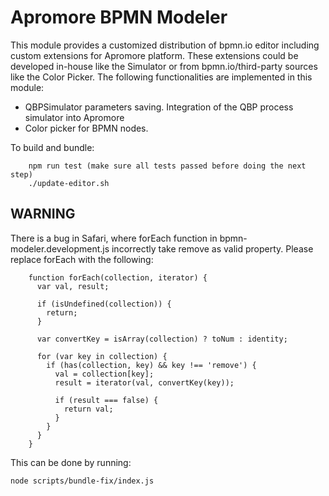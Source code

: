 # Apromore BPMN Modeler 

This module provides a customized distribution of bpmn.io editor including custom extensions
for Apromore platform. These extensions could be developed in-house like the Simulator 
or from bpmn.io/third-party sources like the Color Picker. The following functionalities are 
implemented in this module: 

- QBPSimulator parameters saving. Integration of the QBP process simulator into Apromore
- Color picker for BPMN nodes.

To build and bundle:
```
    npm run test (make sure all tests passed before doing the next step)
    ./update-editor.sh
```
	

WARNING
-------

There is a bug in Safari, where forEach function in bpmn-modeler.development.js incorrectly take remove as valid property. Please replace forEach with the following:

        function forEach(collection, iterator) {
          var val, result;

          if (isUndefined(collection)) {
            return;
          }

          var convertKey = isArray(collection) ? toNum : identity;

          for (var key in collection) {
            if (has(collection, key) && key !== 'remove') {
              val = collection[key];
              result = iterator(val, convertKey(key));

              if (result === false) {
                return val;
              }
            }
          }
        }

This can be done by running:

    node scripts/bundle-fix/index.js        